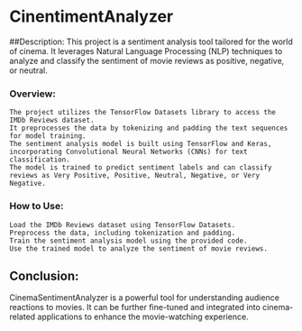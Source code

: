# CinentimentAnalyzer
##Description: 
  This project is a sentiment analysis tool tailored for the world of cinema. It leverages Natural Language Processing (NLP) techniques to analyze and classify the sentiment of movie reviews as positive,   negative, or neutral.

### Overview:

    The project utilizes the TensorFlow Datasets library to access the IMDb Reviews dataset.
    It preprocesses the data by tokenizing and padding the text sequences for model training.
    The sentiment analysis model is built using TensorFlow and Keras, incorporating Convolutional Neural Networks (CNNs) for text classification.
    The model is trained to predict sentiment labels and can classify reviews as Very Positive, Positive, Neutral, Negative, or Very Negative.

### How to Use:

    Load the IMDb Reviews dataset using TensorFlow Datasets.
    Preprocess the data, including tokenization and padding.
    Train the sentiment analysis model using the provided code.
    Use the trained model to analyze the sentiment of movie reviews.

## Conclusion:
CinemaSentimentAnalyzer is a powerful tool for understanding audience reactions to movies. It can be further fine-tuned and integrated into cinema-related applications to enhance the movie-watching experience.
